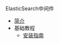 ElasticSearch中间件

* [简介](markdown/Middleware/ElasticSearch/_readme.md)
* 基础教程
    * [安装指南](markdown/Middleware/ElasticSearch/安装指南.md)
